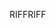 <span data-ttu-id="9d9ff-101">RIFF</span><span class="sxs-lookup"><span data-stu-id="9d9ff-101">RIFF</span></span>